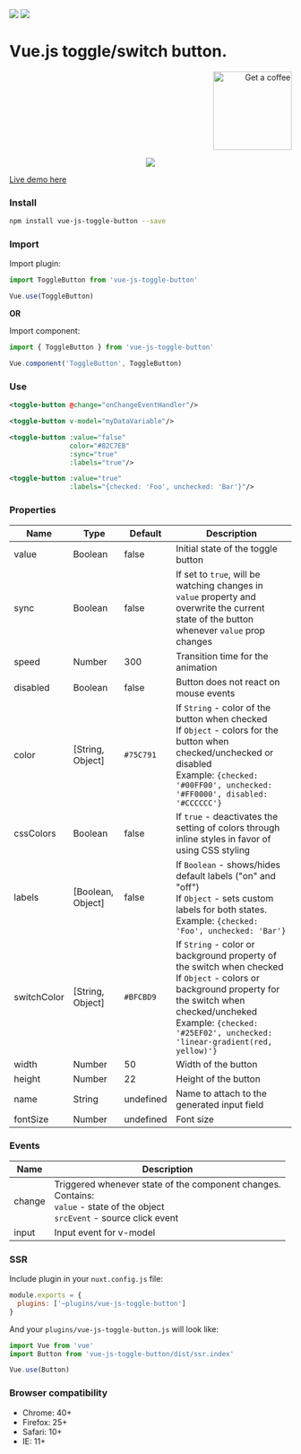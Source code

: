 <span>
  <img src="https://badge.fury.io/js/vue-js-toggle-button.svg">
</span> <span>
  <img src="https://img.shields.io/npm/dm/vue-js-toggle-button.svg">
</span> 

# Vue.js toggle/switch button.

<p align="right">
  <a href="https://www.buymeacoffee.com/yev" target="_blank">
    <img
         width="140"
         alt="Get a coffee"
         src="https://user-images.githubusercontent.com/1577802/36840220-21beb89c-1d3c-11e8-98a4-45fc334842cf.png">
  </a>
</p>

<p align="center">
  <img src="http://i.imgur.com/a2Hf7pm.png">
</p>

[Live demo here](http://vue-js-toggle-button.yev.io/)

### Install

```bash
npm install vue-js-toggle-button --save
```

### Import

Import plugin:

```javascript
import ToggleButton from 'vue-js-toggle-button'

Vue.use(ToggleButton)
```
**OR**

Import component:

```javascript
import { ToggleButton } from 'vue-js-toggle-button'

Vue.component('ToggleButton', ToggleButton)
```

### Use

```xml
<toggle-button @change="onChangeEventHandler"/>

<toggle-button v-model="myDataVariable"/>

<toggle-button :value="false"
               color="#82C7EB"
               :sync="true"
               :labels="true"/>

<toggle-button :value="true"
               :labels="{checked: 'Foo', unchecked: 'Bar'}"/>
```

### Properties

| Name            | Type              | Default     | Description                        |
| ---             | ---               | ---         | ---                                |
| value           | Boolean           | false       | Initial state of the toggle button |
| sync            | Boolean           | false       | If set to `true`, will be watching changes in `value` property and overwrite the current state of the button whenever `value` prop changes |
| speed           | Number            | 300        | Transition time for the animation   |
| disabled        | Boolean           | false      | Button does not react on mouse events |
| color           | [String, Object]  | `#75C791`  | If `String` - color of the button when checked <br>If `Object` - colors for the button when checked/unchecked or disabled<br>Example: `{checked: '#00FF00', unchecked: '#FF0000', disabled: '#CCCCCC'}`  |
| cssColors       | Boolean           | false      | If `true` - deactivates the setting of colors through inline styles in favor of using CSS styling |
| labels          | [Boolean, Object] | false      | If `Boolean` - shows/hides default labels ("on" and "off") <br>If `Object` - sets custom labels for both states. <br>Example: `{checked: 'Foo', unchecked: 'Bar'}`   |
| switchColor     | [String, Object]  | `#BFCBD9`  | If `String` - color or background property of the switch when checked <br>If `Object` - colors or background property for the switch when checked/uncheked <br>Example: `{checked: '#25EF02', unchecked: 'linear-gradient(red, yellow)'}`   |
| width           | Number            | 50         | Width of the button |
| height          | Number            | 22         | Height of the button |
| name            | String            | undefined  | Name to attach to the generated input field |
| fontSize        | Number            | undefined  | Font size |

### Events

| Name   | Description              |
| ---    | ---                      |
| change | Triggered whenever state of the component changes. <br>Contains: <br>`value` - state of the object <br>`srcEvent` - source click event |
| input  | Input event for v-model |

### SSR

Include plugin in your `nuxt.config.js` file:

```javascript
module.exports = {
  plugins: ['~plugins/vue-js-toggle-button']
}
```

And your `plugins/vue-js-toggle-button.js` will look like:

```javascript
import Vue from 'vue'
import Button from 'vue-js-toggle-button/dist/ssr.index'

Vue.use(Button)
```

### Browser compatibility

* Chrome: 40+
* Firefox: 25+
* Safari: 10+
* IE: 11+

